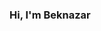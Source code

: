 ### Hi, I'm Beknazar <img scr="https://media2.giphy.com/media/E89xxATM4iZoPdr6Tb/giphy.gif?cid=ecf05e47lmphlm7129f7vka4ww1jkngoobm6pwdwqqdf73eo&ep=v1_gifs_search&rid=giphy.gif&ct=g" width=*100px*>
